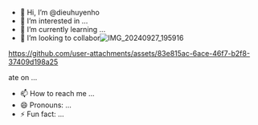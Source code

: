 - 👋 Hi, I’m @dieuhuyenho
- 👀 I’m interested in ...
- 🌱 I’m currently learning ...
- 💞️ I’m looking to collabor![IMG_20240927_195916](https://github.com/user-attachments/assets/ef784f09-a8a0-47ff-b9d9-5db07cc15be4)


https://github.com/user-attachments/assets/83e815ac-6ace-46f7-b2f8-37409d198a25

ate on ...
- 📫 How to reach me ...
- 😄 Pronouns: ...
- ⚡ Fun fact: ...

<!---
dieuhuyenho/dieuhuyenho is a ✨ special ✨ repository because its `README.md` (this file) appears on your GitHub profile.
You can click the Preview link to take a look at your changes.
--->
